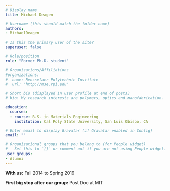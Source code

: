 ```yaml
---
# Display name
title: Michael Deagen

# Username (this should match the folder name)
authors:
- MichaelDeagen

# Is this the primary user of the site?
superuser: false

# Role/position
role: "Former Ph.D. student"

# Organizations/Affiliations
#organizations:
#- name: Rensselaer Polytechnic Institute
#  url: "http://mse.rpi.edu"

# Short bio (displayed in user profile at end of posts)
# bio: My research interests are polymers, optics and nanofabrication.

education:
  courses:
  - course: B.S. in Materials Engineering
    institution: Cal Poly State University, San Luis Obispo, CA

# Enter email to display Gravatar (if Gravatar enabled in Config)
email: ""

# Organizational groups that you belong to (for People widget)
#   Set this to `[]` or comment out if you are not using People widget.
user_groups:
- Alumni
---
```

**With us:** Fall 2014 to Spring 2019

**First big stop after our group:** Post Doc at MIT
